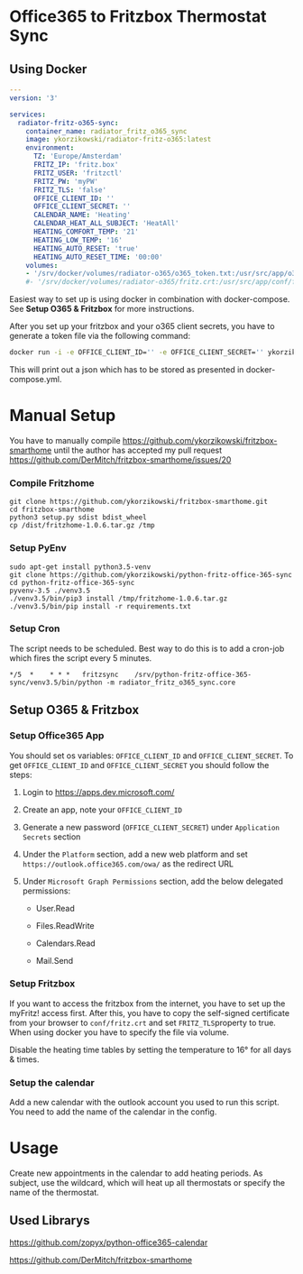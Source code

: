 # Office365 to Fritzbox Thermostat Sync

## Using Docker

```yaml
---
version: '3'

services:
  radiator-fritz-o365-sync:
    container_name: radiator_fritz_o365_sync
    image: ykorzikowski/radiator-fritz-o365:latest
    environment:
      TZ: 'Europe/Amsterdam'
      FRITZ_IP: 'fritz.box'
      FRITZ_USER: 'fritzctl'
      FRITZ_PW: 'myPW'
      FRITZ_TLS: 'false'
      OFFICE_CLIENT_ID: ''
      OFFICE_CLIENT_SECRET: ''
      CALENDAR_NAME: 'Heating'
      CALENDAR_HEAT_ALL_SUBJECT: 'HeatAll'
      HEATING_COMFORT_TEMP: '21'
      HEATING_LOW_TEMP: '16'
      HEATING_AUTO_RESET: 'true'
      HEATING_AUTO_RESET_TIME: '00:00'
    volumes:
    - '/srv/docker/volumes/radiator-o365/o365_token.txt:/usr/src/app/o365_token.txt'
    #- '/srv/docker/volumes/radiator-o365/fritz.crt:/usr/src/app/conf/fritz.crt'
```

Easiest way to set up is using docker in combination with docker-compose. See **Setup O365 & Fritzbox** for more instructions. 

After you set up your fritzbox and your o365 client secrets, you have to generate a token file via the following command: 

```bash
docker run -i -e OFFICE_CLIENT_ID='' -e OFFICE_CLIENT_SECRET='' ykorzikowski/radiator-fritz-o365 python -mradiator_fritz_o365_sync.gen_token
```

This will print out a json which has to be stored as presented in docker-compose.yml. 

# Manual Setup 

You have to manually compile https://github.com/ykorzikowski/fritzbox-smarthome until the author has accepted my pull request https://github.com/DerMitch/fritzbox-smarthome/issues/20

### Compile Fritzhome

```
git clone https://github.com/ykorzikowski/fritzbox-smarthome.git
cd fritzbox-smarthome
python3 setup.py sdist bdist_wheel
cp /dist/fritzhome-1.0.6.tar.gz /tmp
```

### Setup PyEnv

```
sudo apt-get install python3.5-venv
git clone https://github.com/ykorzikowski/python-fritz-office-365-sync
cd python-fritz-office-365-sync
pyvenv-3.5 ./venv3.5
./venv3.5/bin/pip3 install /tmp/fritzhome-1.0.6.tar.gz
./venv3.5/bin/pip install -r requirements.txt

```

### Setup Cron

The script needs to be scheduled. Best way to do this is to add a cron-job which fires the script every 5 minutes. 

```
*/5  *    * * *   fritzsync    /srv/python-fritz-office-365-sync/venv3.5/bin/python -m radiator_fritz_o365_sync.core
```

## Setup O365 & Fritzbox

### Setup Office365 App

You should set os variables: `OFFICE_CLIENT_ID` and  `OFFICE_CLIENT_SECRET`. To get `OFFICE_CLIENT_ID` and `OFFICE_CLIENT_SECRET`  you should follow the steps:

1. Login to <https://apps.dev.microsoft.com/>

2. Create an app, note your `OFFICE_CLIENT_ID`

3. Generate a new password (`OFFICE_CLIENT_SECRET`) under `Application Secrets` section

4. Under the `Platform` section, add a new web platform and set `https://outlook.office365.com/owa/` as the redirect URL

5. Under `Microsoft Graph Permissions` section, add the below delegated permissions:

   - User.Read

   - Files.ReadWrite

   - Calendars.Read

   - Mail.Send

### Setup Fritzbox

If you want to access the fritzbox from the internet, you have to set up the myFritz! access first. After this, you have to copy the self-signed certificate from your browser to `conf/fritz.crt` and set `FRITZ_TLS`property to true. When using docker you have to specify the file via volume. 

Disable the heating time tables by setting the temperature to 16° for all days & times. 

### Setup the calendar

Add a new calendar with the outlook account you used to run this script. You need to add the name of the calendar in the config. 

# Usage

Create new appointments in the calendar to add heating periods. As subject, use the wildcard, which will heat up all thermostats or specify the name of the thermostat. 

## Used Librarys

https://github.com/zopyx/python-office365-calendar

https://github.com/DerMitch/fritzbox-smarthome
